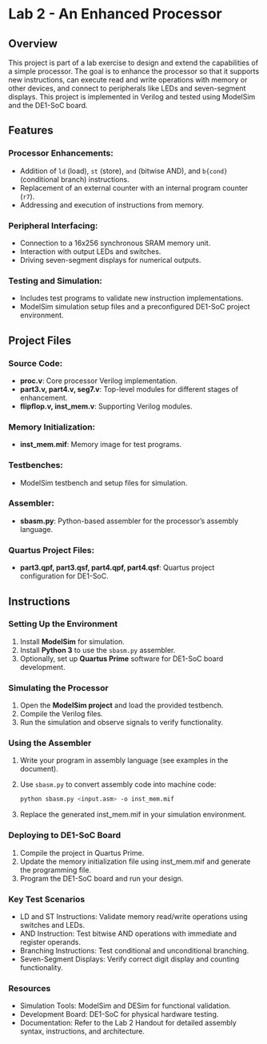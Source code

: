 # Lab 2 - An Enhanced Processor

## Overview
This project is part of a lab exercise to design and extend the capabilities of a simple processor. The goal is to enhance the processor so that it supports new instructions, can execute read and write operations with memory or other devices, and connect to peripherals like LEDs and seven-segment displays. This project is implemented in Verilog and tested using ModelSim and the DE1-SoC board.

## Features

### **Processor Enhancements:**
- Addition of `ld` (load), `st` (store), `and` (bitwise AND), and `b{cond}` (conditional branch) instructions.
- Replacement of an external counter with an internal program counter (`r7`).
- Addressing and execution of instructions from memory.

### **Peripheral Interfacing:**
- Connection to a 16x256 synchronous SRAM memory unit.
- Interaction with output LEDs and switches.
- Driving seven-segment displays for numerical outputs.

### **Testing and Simulation:**
- Includes test programs to validate new instruction implementations.
- ModelSim simulation setup files and a preconfigured DE1-SoC project environment.

## Project Files

### **Source Code:**
- **proc.v**: Core processor Verilog implementation.
- **part3.v, part4.v, seg7.v**: Top-level modules for different stages of enhancement.
- **flipflop.v, inst_mem.v**: Supporting Verilog modules.

### **Memory Initialization:**
- **inst_mem.mif**: Memory image for test programs.

### **Testbenches:**
- ModelSim testbench and setup files for simulation.

### **Assembler:**
- **sbasm.py**: Python-based assembler for the processor’s assembly language.

### **Quartus Project Files:**
- **part3.qpf, part3.qsf, part4.qpf, part4.qsf**: Quartus project configuration for DE1-SoC.

## Instructions

### **Setting Up the Environment**
1. Install **ModelSim** for simulation.
2. Install **Python 3** to use the `sbasm.py` assembler.
3. Optionally, set up **Quartus Prime** software for DE1-SoC board development.

### **Simulating the Processor**
1. Open the **ModelSim project** and load the provided testbench.
2. Compile the Verilog files.
3. Run the simulation and observe signals to verify functionality.

### **Using the Assembler**
1. Write your program in assembly language (see examples in the document).
2. Use `sbasm.py` to convert assembly code into machine code:
   
   ```bash
   python sbasm.py <input.asm> -o inst_mem.mif
   ```
4. Replace the generated inst_mem.mif in your simulation environment.

### **Deploying to DE1-SoC Board**
1. Compile the project in Quartus Prime.
2. Update the memory initialization file using inst_mem.mif and generate the programming file.
3. Program the DE1-SoC board and run your design.

### **Key Test Scenarios**
- LD and ST Instructions: Validate memory read/write operations using switches and LEDs.
- AND Instruction: Test bitwise AND operations with immediate and register operands.
- Branching Instructions: Test conditional and unconditional branching.
- Seven-Segment Displays: Verify correct digit display and counting functionality.

### **Resources**
- Simulation Tools: ModelSim and DESim for functional validation.
- Development Board: DE1-SoC for physical hardware testing.
- Documentation: Refer to the Lab 2 Handout for detailed assembly syntax, instructions, and architecture.
